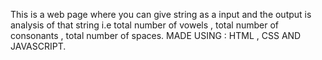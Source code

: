This is a web page where you can give string as a input and the output is analysis of that string 
i.e total number of vowels , total number of consonants , 
total number of spaces. MADE USING : HTML , CSS AND JAVASCRIPT.
